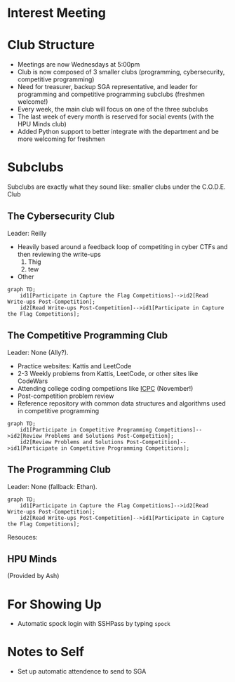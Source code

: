 # Interest Meeting

# Club Structure
- Meetings are now Wednesdays at 5:00pm
- Club is now composed of 3 smaller clubs (programming, cybersecurity, competitive programming)
- Need for treasurer, backup SGA representative, and leader for programming and competitive programming subclubs (freshmen welcome!)
- Every week, the main club will focus on one of the three subclubs
- The last week of every month is reserved for social events (with the HPU Minds club)
- Added Python support to better integrate with the department and be more welcoming for freshmen

# Subclubs
Subclubs are exactly what they sound like: smaller clubs under the C.O.D.E. Club 

## The Cybersecurity Club
Leader: Reilly

- Heavily based around a feedback loop of competiting in cyber CTFs and then reviewing the write-ups
    1. Thig
    2. tew
- Other

```mermaid
graph TD;
    id1[Participate in Capture the Flag Competitions]-->id2[Read Write-ups Post-Competition];
    id2[Read Write-ups Post-Competition]-->id1[Participate in Capture the Flag Competitions];
```

## The Competitive Programming Club
Leader: None (Ally?).

- Practice websites: Kattis and LeetCode
- 2-3 Weekly problems from Kattis, LeetCode, or other sites like CodeWars
- Attending college coding competiions like [ICPC](https://icpc.global/) (November!)
- Post-competition problem review
- Reference repository with common data structures and algorithms used in competitive programming

```mermaid
graph TD;
    id1[Participate in Competitive Programming Competitions]-->id2[Review Problems and Solutions Post-Competition];
    id2[Review Problems and Solutions Post-Competition]-->id1[Participate in Competitive Programming Competitions];
```

## The Programming Club
Leader: None (fallback: Ethan).

```mermaid
graph TD;
    id1[Participate in Capture the Flag Competitions]-->id2[Read Write-ups Post-Competition];
    id2[Read Write-ups Post-Competition]-->id1[Participate in Capture the Flag Competitions];
```

Resouces:

## HPU Minds
(Provided by Ash)

# For Showing Up
- Automatic spock login with SSHPass by typing `spock`

# Notes to Self
- Set up automatic attendence to send to SGA
